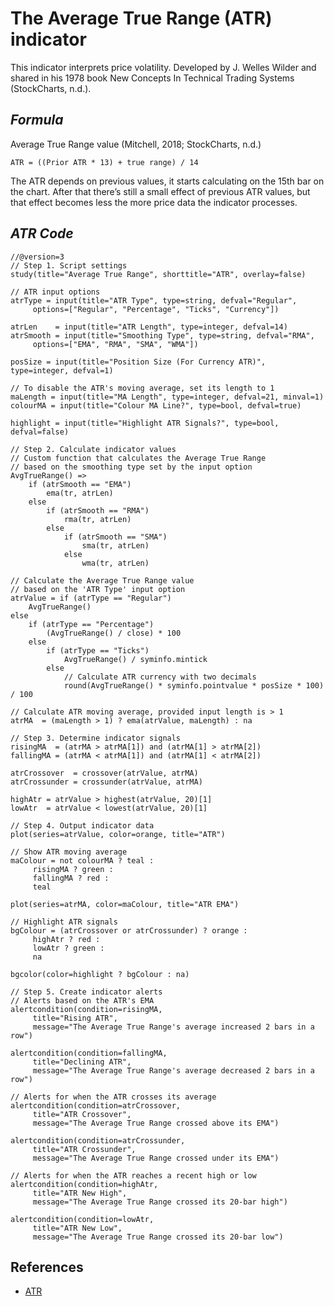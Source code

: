 # **The Average True Range (ATR) indicator**

This indicator interprets price volatility.
Developed by J. Welles Wilder and shared in his 1978 book New Concepts In Technical Trading Systems (StockCharts, n.d.).

## ***Formula***
Average True Range value (Mitchell, 2018; StockCharts, n.d.)
```
ATR = ((Prior ATR * 13) + true range) / 14
```
The ATR depends on previous values, it starts calculating on the 15th bar on the chart. After that there’s still a small effect of previous ATR values, but that effect becomes less the more price data the indicator processes.

## ***ATR Code***
```pinescript
//@version=3
// Step 1. Script settings
study(title="Average True Range", shorttitle="ATR", overlay=false)

// ATR input options
atrType = input(title="ATR Type", type=string, defval="Regular",
     options=["Regular", "Percentage", "Ticks", "Currency"])

atrLen    = input(title="ATR Length", type=integer, defval=14)
atrSmooth = input(title="Smoothing Type", type=string, defval="RMA",
     options=["EMA", "RMA", "SMA", "WMA"])

posSize = input(title="Position Size (For Currency ATR)", type=integer, defval=1)

// To disable the ATR's moving average, set its length to 1
maLength = input(title="MA Length", type=integer, defval=21, minval=1)
colourMA = input(title="Colour MA Line?", type=bool, defval=true)

highlight = input(title="Highlight ATR Signals?", type=bool, defval=false)

// Step 2. Calculate indicator values
// Custom function that calculates the Average True Range
// based on the smoothing type set by the input option
AvgTrueRange() =>
    if (atrSmooth == "EMA")
        ema(tr, atrLen)
    else
        if (atrSmooth == "RMA")
            rma(tr, atrLen)
        else
            if (atrSmooth == "SMA")
                sma(tr, atrLen)
            else
                wma(tr, atrLen)

// Calculate the Average True Range value
// based on the 'ATR Type' input option
atrValue = if (atrType == "Regular")
    AvgTrueRange()
else
    if (atrType == "Percentage")
        (AvgTrueRange() / close) * 100
    else
        if (atrType == "Ticks")
            AvgTrueRange() / syminfo.mintick
        else
            // Calculate ATR currency with two decimals
            round(AvgTrueRange() * syminfo.pointvalue * posSize * 100) / 100

// Calculate ATR moving average, provided input length is > 1
atrMA  = (maLength > 1) ? ema(atrValue, maLength) : na

// Step 3. Determine indicator signals
risingMA  = (atrMA > atrMA[1]) and (atrMA[1] > atrMA[2])
fallingMA = (atrMA < atrMA[1]) and (atrMA[1] < atrMA[2])

atrCrossover  = crossover(atrValue, atrMA)
atrCrossunder = crossunder(atrValue, atrMA)

highAtr = atrValue > highest(atrValue, 20)[1]
lowAtr  = atrValue < lowest(atrValue, 20)[1]

// Step 4. Output indicator data
plot(series=atrValue, color=orange, title="ATR")

// Show ATR moving average
maColour = not colourMA ? teal :
     risingMA ? green :
     fallingMA ? red :
     teal

plot(series=atrMA, color=maColour, title="ATR EMA")

// Highlight ATR signals
bgColour = (atrCrossover or atrCrossunder) ? orange :
     highAtr ? red :
     lowAtr ? green :
     na

bgcolor(color=highlight ? bgColour : na)

// Step 5. Create indicator alerts
// Alerts based on the ATR's EMA
alertcondition(condition=risingMA,
     title="Rising ATR",
     message="The Average True Range's average increased 2 bars in a row")

alertcondition(condition=fallingMA,
     title="Declining ATR",
     message="The Average True Range's average decreased 2 bars in a row")

// Alerts for when the ATR crosses its average
alertcondition(condition=atrCrossover,
     title="ATR Crossover",
     message="The Average True Range crossed above its EMA")

alertcondition(condition=atrCrossunder,
     title="ATR Crossunder",
     message="The Average True Range crossed under its EMA")

// Alerts for when the ATR reaches a recent high or low
alertcondition(condition=highAtr,
     title="ATR New High",
     message="The Average True Range crossed its 20-bar high")

alertcondition(condition=lowAtr,
     title="ATR New Low",
     message="The Average True Range crossed its 20-bar low")
```

## **References**
- [ATR](https://kodify.net/tradingview/indicators/average-true-range/)